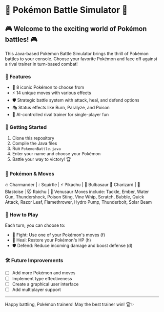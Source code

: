 # 🌟 Pokémon Battle Simulator 🌟

## 🎮 Welcome to the exciting world of Pokémon battles! 🎮

This Java-based Pokémon Battle Simulator brings the thrill of Pokémon battles to your console. Choose your favorite Pokémon and face off against a rival trainer in turn-based combat!

### 🌈 Features

- 🐉 8 iconic Pokémon to choose from
- ⚡ 14 unique moves with various effects
- 🛡️ Strategic battle system with attack, heal, and defend options
- 🎭 Status effects like Burn, Paralyze, and Poison
- 🤖 AI-controlled rival trainer for single-player fun

### 🚀 Getting Started

1. Clone this repository
2. Compile the Java files
3. Run `PokemonBattle.java`
4. Enter your name and choose your Pokémon
5. Battle your way to victory! 🏆

### 🎨 Pokémon & Moves
🔥 Charmander  | 💧 Squirtle    | ⚡ Pikachu     | 🌿 Bulbasaur
🐉 Charizard   | 🐢 Blastoise   | 🐭 Raichu      | 🌺 Venusaur
Moves include:
Tackle, Ember, Water Gun, Thundershock, Poison Sting, Vine Whip,
Scratch, Bubble, Quick Attack, Razor Leaf, Flamethrower, Hydro Pump,
Thunderbolt, Solar Beam

### 🎯 How to Play

Each turn, you can choose to:
- 👊 Fight: Use one of your Pokémon's moves (f)
- 💊 Heal: Restore your Pokémon's HP (h)
- 🛡️ Defend: Reduce incoming damage and boost defense (d)

### 🛠️ Future Improvements

- [ ] Add more Pokémon and moves
- [ ] Implement type effectiveness
- [ ] Create a graphical user interface
- [ ] Add multiplayer support

---

Happy battling, Pokémon trainers! May the best trainer win! 🏆✨
